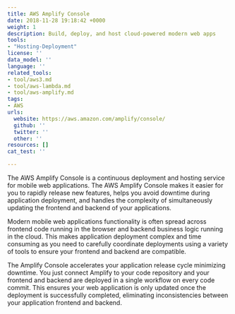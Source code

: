 ```yaml
---
title: AWS Amplify Console
date: 2018-11-28 19:18:42 +0000
weight: 1
description: Build, deploy, and host cloud-powered modern web apps
tools:
- "Hosting-Deployment"
license: ''
data_model: ''
language: ''
related_tools:
- tool/aws3.md
- tool/aws-lambda.md
- tool/aws-amplify.md
tags:
- AWS
urls:
  website: https://aws.amazon.com/amplify/console/
  github: ''
  twitter: ''
  other: ''
resources: []
cat_test: ''

---
```

The AWS Amplify Console is a continuous deployment and hosting service for mobile web applications. The AWS Amplify Console makes it easier for you to rapidly release new features, helps you avoid downtime during application deployment, and handles the complexity of simultaneously updating the frontend and backend of your applications.

Modern mobile web applications functionality is often spread across frontend code running in the browser and backend business logic running in the cloud. This makes application deployment complex and time consuming as you need to carefully coordinate deployments using a variety of tools to ensure your frontend and backend are compatible.

The Amplify Console accelerates your application release cycle minimizing downtime. You just connect Amplify to your code repository and your frontend and backend are deployed in a single workflow on every code commit. This ensures your web application is only updated once the deployment is successfully completed, eliminating inconsistencies between your application frontend and backend.